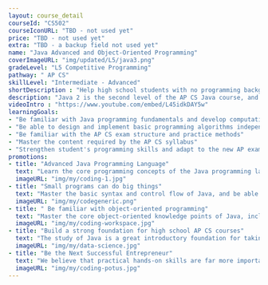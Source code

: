 ```yaml
---
layout: course_detail
courseId: "CS502"
courseIconURL: "TBD - not used yet"
price: "TBD - not used yet"
extra: "TBD - a backup field not used yet"
name: "Java Advanced and Object-Oriented Programming"
coverImageURL: "img/updated/L5/java3.png"
gradeLevel: "L5 Competitive Programming"
pathway: " AP CS"
skillLevel: "Intermediate - Advanced"
shortDescription : "Help high school students with no programming background to prepare for AP CS courses and exams to understand the solid programming fundamentals they need"
description: "Java 2 is the second level of the AP CS Java course, and the main goal is to learn the core object-oriented knowledge points of Java, including classes, objects, inheritance, interfaces, polymorphism, and other exam topics. Completing Java 2 will finish all the knowledge points required for the AP CS Java exam and build the foundation for the following AP CS Java preparation questions."
videoIntro : "https://www.youtube.com/embed/L45idkDAY5w"
learningGoals:
- "Be familiar with Java programming fundamentals and develop computational thinking"
- "Be able to design and implement basic programming algorithms independently"
- "Be familiar with the AP CS exam structure and practice methods"
- "Master the content required by the AP CS syllabus"
- "Strengthen student's programming skills and adapt to the new AP exam requirements"
promotions:
- title: "Advanced Java Programming Language"
  text: "Learn the core programming concepts of the Java programming language, train logical thinking skills, and develop the programming mindset."
  imageURL: "img/my/coding-1.jpg"
- title: "Small programs can do big things"
  text: "Master the basic syntax and control flow of Java, and be able to program basic Java applications independently as required."
  imageURL: "img/my/codegeneric.png"
- title: " Be familiar with object-oriented programming"
  text: "Master the core object-oriented knowledge points of Java, including classes, objects, inheritance, interfaces, polymorphism, and other exam topics."
  imageURL: "img/my/coding-workspace.jpg"
- title: "Build a strong foundation for high school AP CS courses"
  text: "The study of Java is a great introductory foundation for taking high school AP CS A courses and can help students easily transition to the Java programming language required for AP CS A."
  imageURL: "img/my/data-science.jpg"
- title: "Be the Next Successful Entrepreneur"
  text: "We believe that practical hands-on skills are far more important than theoretical knowledge. Every class is set up to provide students with the ability to solve specific real-world problems through programming. At the same time, we will teach students about STEM entrepreneurship so that they learn how to take an idea and turn it into reality through hard work."
  imageURL: "img/my/coding-potus.jpg"
---
```

